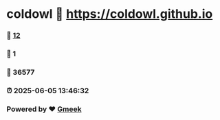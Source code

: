 # coldowl :link: https://coldowl.github.io 
### :page_facing_up: [12](https://coldowl.github.io/tag.html) 
### :speech_balloon: 1 
### :hibiscus: 36577 
### :alarm_clock: 2025-06-05 13:46:32 
### Powered by :heart: [Gmeek](https://github.com/Meekdai/Gmeek)

